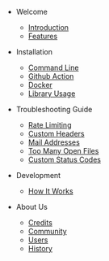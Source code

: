 - Welcome

  - [Introduction](/home.md)
  - [Features](/features.md)

- Installation

  - [Command Line](install.md)
  - [Github Action](github-action.md)
  - [Docker](docker.md)
  - [Library Usage](library.md)

- Troubleshooting Guide

  - [Rate Limiting](rate-limiting.md)
  - [Custom Headers](custom-headers.md)
  - [Mail Addresses](mail.md)
  - [Too Many Open Files](open-files.md)
  - [Custom Status Codes](status-codes.md)

- Development

  - [How It Works](how-it-works.md)

- About Us

  - [Credits](/credits.md)
  - [Community](/community.md)
  - [Users](/users.md)
  - [History](/history.md)
